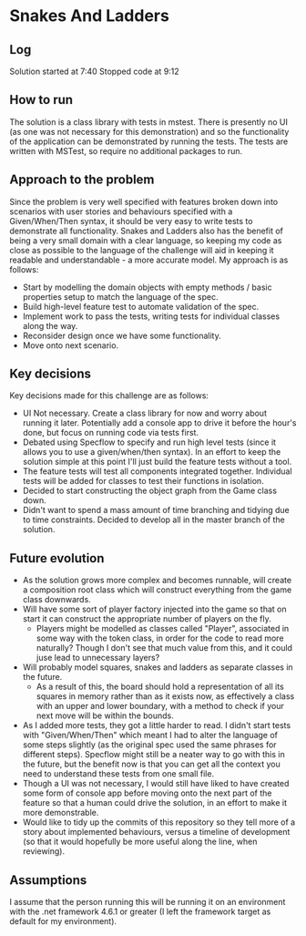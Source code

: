# Snakes And Ladders

## Log

Solution started at 7:40
Stopped code at 9:12

## How to run

The solution is a class library with tests in mstest. There is presently no UI (as one was not necessary for this demonstration) and so the functionality of the application can be demonstrated by running the tests. The tests are written with MSTest, so require no additional packages to run.

## Approach to the problem

Since the problem is very well specified with features broken down into scenarios with user stories and behaviours specified with a Given/When/Then syntax, it should be very easy to write tests to demonstrate all functionality. Snakes and Ladders also has the benefit of being a very small domain with a clear language, so keeping my code as close as possible to the language of the challenge will aid in keeping it readable and understandable - a more accurate model. My approach is as follows:
- Start by modelling the domain objects with empty methods / basic properties setup to match the language of the spec.
- Build high-level feature test to automate validation of the spec.
- Implement work to pass the tests, writing tests for individual classes along the way.
- Reconsider design once we have some functionality.
- Move onto next scenario.

## Key decisions

Key decisions made for this challenge are as follows:

- UI Not necessary. Create a class library for now and worry about running it later. Potentially add a console app to drive it before the hour's done, but focus on running code via tests first.
- Debated using Specflow to specify and run high level tests (since it allows you to use a given/when/then syntax). In an effort to keep the solution simple at this point I'll just build the feature tests without a tool.
- The feature tests will test all components integrated together. Individual tests will be added for classes to test their functions in isolation.
- Decided to start constructing the object graph from the Game class down.
- Didn't want to spend a mass amount of time branching and tidying due to time constraints. Decided to develop all in the master branch of the solution.

## Future evolution

- As the solution grows more complex and becomes runnable, will create a composition root class which will construct everything from the game class downwards.
- Will have some sort of player factory injected into the game so that on start it can construct the appropriate number of players on the fly.
  - Players might be modelled as classes called "Player", associated in some way with the token class, in order for the code to read more naturally? Though I don't see that much value from this, and it could juse lead to unnecessary layers?
- Will probably model squares, snakes and ladders as separate classes in the future.
  - As a result of this, the board should hold a representation of all its squares in memory rather than as it exists now, as effectively a class with an upper and lower boundary, with a method to check if your next move will be within the bounds.
- As I added more tests, they got a little harder to read. I didn't start tests with "Given/When/Then" which meant I had to alter the language of some steps slightly (as the original spec used the same phrases for different steps). Specflow might still be a neater way to go with this in the future, but the benefit now is that you can get all the context you need to understand these tests from one small file.
- Though a UI was not necessary, I would still have liked to have created some form of console app before moving onto the next part of the feature so that a human could drive the solution, in an effort to make it more demonstrable.
- Would like to tidy up the commits of this repository so they tell more of a story about implemented behaviours, versus a timeline of development (so that it would hopefully be more useful along the line, when reviewing).

## Assumptions

I assume that the person running this will be running it on an environment with the .net framework 4.6.1 or greater (I left the framework target as default for my environment).